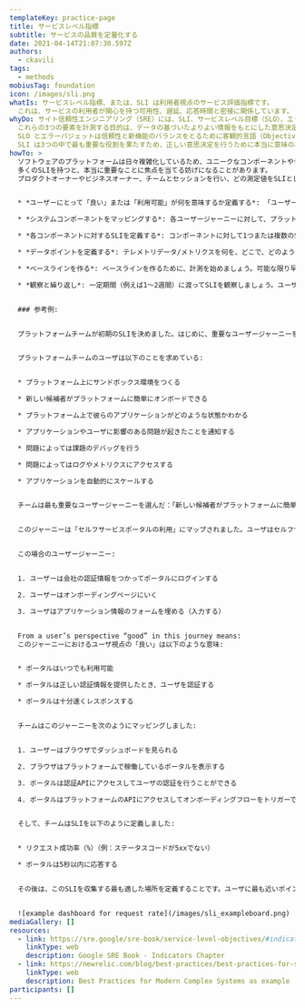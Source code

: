 ```yaml
---
templateKey: practice-page
title: サービスレベル指標
subtitle: サービスの品質を定量化する
date: 2021-04-14T21:07:30.597Z
authors:
  - ckavili
tags:
  - methods
mobiusTag: foundation
icon: /images/sli.png
whatIs: サービスレベル指標、または、SLI は利用者視点のサービス評価指標です。
  これは、サービスの利用者が関心を持つ可用性、遅延、応答時間と密接に関係しています。
whyDo: サイト信頼性エンジニアリング（SRE）には、SLI、サービスレベル目標（SLO）、エラーバジェットの3つの重要な指標があります。
  これらの3つの要素を計測する目的は、データの基づいたよりよい情報をもとにした意思決定や作業の優先順位付けを行えるようにすることです。
  SLO とエラーバジェットは信頼性と新機能のバランスをとるために客観的言語（Objective Language）を提供します。
  SLI は3つの中で最も重要な役割を果たすため、正しい意思決定を行うために本当に意味のあるSLIが必要になります。
howTo: >
  ソフトウェアのプラットフォームは日々複雑化しているため、ユニークなコンポーネントやデータポイントも増加しています。
  多くのSLIを持つと、本当に重要なことに焦点を当てる妨げになることがあります。
  プロダクトオーナーやビジネスオーナー、チームとセッションを行い、どの測定値をSLIとして使用するべきか決めましょう。


  * *ユーザーにとって「良い」または「利用可能」が何を意味するか定義する*: 「ユーザーはサービスをどのように利用しているか？」「ユーザーはサービスを利用することでどのようなことを成し遂げようとしているか？」といった質問によって重要なユーザージャーニーを定義することから始める。

  * *システムコンポーネントをマッピングする*: 各ユーザージャーニーに対して、プラットフォームまたはシステム間の相互作用の中におけるシステム上の境界を定義する。ユーザージャーニがインフラのどの部分とやり取りしているか？これは、ユーザーに機能を提供しているコンポーネントを定義するのに役立ちます。

  * *各コンポーネントに対するSLIを定義する*: コンポーネントに対して1つまたは複数のSLIを定義します。サービス内の計測可能なポイントを特定します。これらのSLIはユーザーの「良い」または「利用可能」を反映したものでなくてはなりません。注意したいのは、測定するSLIは特定の瞬間ではなく、一定期間（例えば一時間など）測定したものである必要があることです。つまり、これによってある瞬間ではなく、ある期間の中でサービスのパフォーマンスを計測することができるのです。SLIを利用する1つの理由は、継続的改善です。ですから、過去、現在、未来のパフォーマンスを比較できることが重要なのです。「1日あたりのエラー数」や「1時間あたりの平均レイテンシー」などのような時間指標を使用することで比較をかのうにしましょう。

  * *データポイントを定義する*: テレメトリデータ/メトリクスを何を、どこで、どのように使用するかを定義し、実装手順を作成します。ユーザに最も近いポイントを探します。そうすればそれがユーザの体験を代表するデータになります。

  * *ベースラインを作る*: ベースラインを作るために、計測を始めましょう。可能な限り早くベースラインのデータを得ることは重要です。なぜなら情報を加味した意思決定し、進捗を計測できるからです。計測を始める前に「もっとよい」ものを始めに決める方が良いような気がしていたとしても。

  * *観察と繰り返し*: 一定期間（例えば1〜2週間）に渡ってSLIを観察しましょう。ユーザの幸福度を関連するものをトラッキングし、それをサービスのパフォーマンスをより理解するために繰り返します。


  ### 参考例:


  プラットフォームチームが初期のSLIを決めました。はじめに、重要なユーザージャーニーをリストアップしました。


  プラットフォームチームのユーザは以下のことを求めている:


  * プラットフォーム上にサンドボックス環境をつくる

  * 新しい候補者がプラットフォームに簡単にオンボードできる

  * プラットフォーム上で彼らのアプリケーションがどのような状態かわかる

  * アプリケーションやユーザに影響のある問題が起きたことを通知する

  * 問題によっては課題のデバッグを行う

  * 問題によってはログやメトリクスにアクセスする

  * アプリケーションを自動的にスケールする


  チームは最も重要なユーザージャーニーを選んだ：「新しい候補者がプラットフォームに簡単にオンボードできる」


  このジャーニーは「セルフサービスポータルの利用」にマップされました。ユーザはセルフサービスポータルにログインし、プラットフォームにアプリケーションを載せるために必要な情報を入力します。


  この場合のユーザージャーニー:


  1. ユーザーは会社の認証情報をつかってポータルにログインする

  2. ユーザーはオンボーディングページにいく

  3. ユーザはアプリケーション情報のフォームを埋める（入力する）


  From a user’s perspective “good” in this journey means:
  このジャーニーにおけるユーザ視点の「良い」は以下のような意味:


  * ポータルはいつでも利用可能

  * ポータルは正しい認証情報を提供したとき、ユーザを認証する

  * ポータルは十分速くレスポンスする


  チームはこのジャーニーを次のようにマッピングしました:


  1. ユーザーはブラウザでダッシュボードを見られる

  2. ブラウザはプラットフォームで稼働しているポータルを表示する

  3. ポータルは認証APIにアクセスしてユーザの認証を行うことができる

  4. ポータルはプラットフォームのAPIにアクセスしてオンボーディングフローをトリガーできる


  そして、チームはSLIを以下のように定義しました:


  * リクエスト成功率（%）（例：ステータスコードが5xxでない）

  * ポータルは5秒以内に応答する


  その後は、このSLIを収集する最も適した場所を定義することです。ユーザに最も近いポイントを選ぶことが重要です。チームはどこでデータを取得するか決定し、サービスの品質を反映させるダッシュボードを作成しました。


  ![example dashboard for request rate](/images/sli_exampleboard.png)
mediaGallery: []
resources:
  - link: https://sre.google/sre-book/service-level-objectives/#indicators-o8seIAcZ
    linkType: web
    description: Google SRE Book - Indicators Chapter
  - link: https://newrelic.com/blog/best-practices/best-practices-for-setting-slos-and-slis-for-modern-complex-systems
    linkType: web
    description: Best Practices for Modern Complex Systems as example
participants: []
---
```

